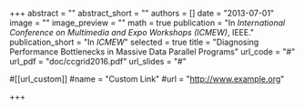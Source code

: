 +++
abstract = ""
abstract_short = ""
authors = []
date = "2013-07-01"
image = ""
image_preview = ""
math = true
publication = "In *International Conference on Multimedia and Expo Workshops (ICMEW)*, IEEE."
publication_short = "In *ICMEW*"
selected = true
title = "Diagnosing Performance Bottlenecks in Massive Data Parallel Programs"
url_code = "#"
url_pdf = "doc/ccgrid2016.pdf"
url_slides = "#"

#[[url_custom]]
#name = "Custom Link"
#url = "http://www.example.org"

+++
